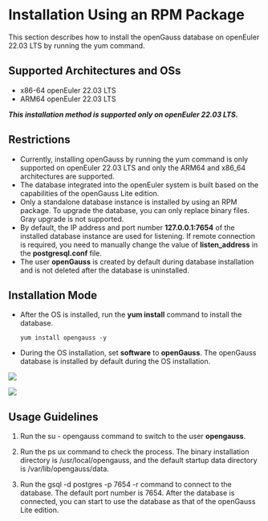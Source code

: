 # Installation Using an RPM Package

This section describes how to install the openGauss database on openEuler 22.03 LTS by running the yum command.

## Supported Architectures and OSs

-   x86-64 openEuler 22.03 LTS
-   ARM64 openEuler 22.03 LTS

***This installation method is supported only on openEuler 22.03 LTS.***

## Restrictions

- Currently, installing openGauss by running the yum command is only supported on openEuler 22.03 LTS and only the ARM64 and x86_64 architectures are supported.
- The database integrated into the openEuler system is built based on the capabilities of the openGauss Lite edition.
- Only a standalone database instance is installed by using an RPM package. To upgrade the database, you can only replace binary files. Gray upgrade is not supported.
- By default, the IP address and port number **127.0.0.1:7654** of the installed database instance are used for listening. If remote connection is required, you need to manually change the value of **listen_address** in the **postgresql.conf** file.
- The user **openGauss** is created by default during database installation and is not deleted after the database is uninstalled.

## Installation Mode

- After the OS is installed, run the **yum install** command to install the database.

    `yum install opengauss -y`

- During the OS installation, set **software** to **openGauss**. The openGauss database is installed by default during the OS installation.

![](public_sys-resources/soft_select.png)

![](public_sys-resources/choose_opengauss.png)


## Usage Guidelines

1. Run the su - opengauss command to switch to the user **opengauss**.
   
2. Run the ps ux command to check the process. The binary installation directory is /usr/local/opengauss, and the default startup data directory is /var/lib/opengauss/data.

3. Run the gsql -d postgres -p 7654 -r command to connect to the database. The default port number is 7654. After the database is connected, you can start to use the database as that of the openGauss Lite edition.
